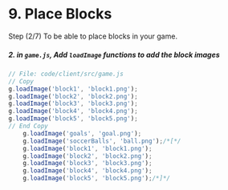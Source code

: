 # 9. Place Blocks

Step (2/7) To be able to place blocks in your game.

##### 2. in `game.js`, Add `loadImage` functions to add the block images

```javascript
// File: code/client/src/game.js
// Copy
g.loadImage('block1', 'block1.png');
g.loadImage('block2', 'block2.png');
g.loadImage('block3', 'block3.png');
g.loadImage('block4', 'block4.png');
g.loadImage('block5', 'block5.png');
// End Copy
	g.loadImage('goals', 'goal.png');
	g.loadImage('soccerBalls', 'ball.png');/*[*/
	g.loadImage('block1', 'block1.png');
	g.loadImage('block2', 'block2.png');
	g.loadImage('block3', 'block3.png');
	g.loadImage('block4', 'block4.png');
	g.loadImage('block5', 'block5.png');/*]*/
```
